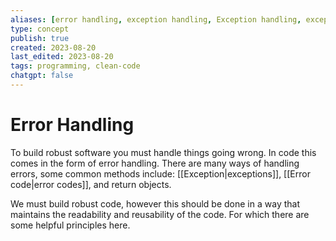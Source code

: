 ```yaml
---
aliases: [error handling, exception handling, Exception handling, exception handler, Exception handler]
type: concept
publish: true
created: 2023-08-20
last_edited: 2023-08-20
tags: programming, clean-code
chatgpt: false
---
```

# Error Handling

To build robust software you must handle things going wrong. In code this comes in the form of error handling. There are many ways of handling errors, some common methods include: [[Exception|exceptions]], [[Error code|error codes]], and return objects.

We must build robust code, however this should be done in a way that maintains the readability and reusability of the code. For which there are some helpful principles here.